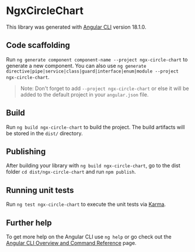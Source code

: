 # NgxCircleChart

This library was generated with [Angular CLI](https://github.com/angular/angular-cli) version 18.1.0.

## Code scaffolding

Run `ng generate component component-name --project ngx-circle-chart` to generate a new component. You can also use `ng generate directive|pipe|service|class|guard|interface|enum|module --project ngx-circle-chart`.
> Note: Don't forget to add `--project ngx-circle-chart` or else it will be added to the default project in your `angular.json` file. 

## Build

Run `ng build ngx-circle-chart` to build the project. The build artifacts will be stored in the `dist/` directory.

## Publishing

After building your library with `ng build ngx-circle-chart`, go to the dist folder `cd dist/ngx-circle-chart` and run `npm publish`.

## Running unit tests

Run `ng test ngx-circle-chart` to execute the unit tests via [Karma](https://karma-runner.github.io).

## Further help

To get more help on the Angular CLI use `ng help` or go check out the [Angular CLI Overview and Command Reference](https://angular.dev/tools/cli) page.
